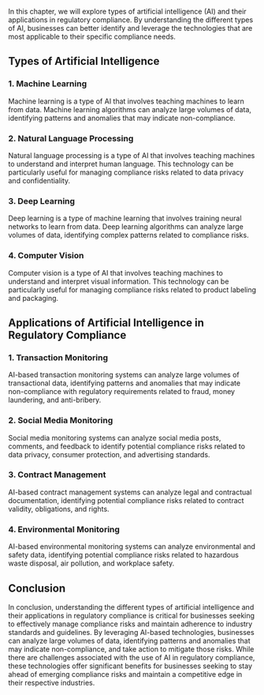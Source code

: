 
In this chapter, we will explore types of artificial intelligence (AI) and their applications in regulatory compliance. By understanding the different types of AI, businesses can better identify and leverage the technologies that are most applicable to their specific compliance needs.

Types of Artificial Intelligence
--------------------------------

### 1. Machine Learning

Machine learning is a type of AI that involves teaching machines to learn from data. Machine learning algorithms can analyze large volumes of data, identifying patterns and anomalies that may indicate non-compliance.

### 2. Natural Language Processing

Natural language processing is a type of AI that involves teaching machines to understand and interpret human language. This technology can be particularly useful for managing compliance risks related to data privacy and confidentiality.

### 3. Deep Learning

Deep learning is a type of machine learning that involves training neural networks to learn from data. Deep learning algorithms can analyze large volumes of data, identifying complex patterns related to compliance risks.

### 4. Computer Vision

Computer vision is a type of AI that involves teaching machines to understand and interpret visual information. This technology can be particularly useful for managing compliance risks related to product labeling and packaging.

Applications of Artificial Intelligence in Regulatory Compliance
----------------------------------------------------------------

### 1. Transaction Monitoring

AI-based transaction monitoring systems can analyze large volumes of transactional data, identifying patterns and anomalies that may indicate non-compliance with regulatory requirements related to fraud, money laundering, and anti-bribery.

### 2. Social Media Monitoring

Social media monitoring systems can analyze social media posts, comments, and feedback to identify potential compliance risks related to data privacy, consumer protection, and advertising standards.

### 3. Contract Management

AI-based contract management systems can analyze legal and contractual documentation, identifying potential compliance risks related to contract validity, obligations, and rights.

### 4. Environmental Monitoring

AI-based environmental monitoring systems can analyze environmental and safety data, identifying potential compliance risks related to hazardous waste disposal, air pollution, and workplace safety.

Conclusion
----------

In conclusion, understanding the different types of artificial intelligence and their applications in regulatory compliance is critical for businesses seeking to effectively manage compliance risks and maintain adherence to industry standards and guidelines. By leveraging AI-based technologies, businesses can analyze large volumes of data, identifying patterns and anomalies that may indicate non-compliance, and take action to mitigate those risks. While there are challenges associated with the use of AI in regulatory compliance, these technologies offer significant benefits for businesses seeking to stay ahead of emerging compliance risks and maintain a competitive edge in their respective industries.
